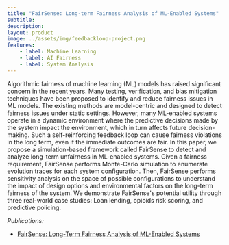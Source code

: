 ```yaml
---
title: "FairSense: Long-term Fairness Analysis of ML-Enabled Systems"
subtitle: 
description: 
layout: product
image: ../assets/img/feedbackloop-project.png
features:
    - label: Machine Learning
    - label: AI Fairness
    - label: System Analysis
---
```


Algorithmic fairness of machine learning (ML) models has raised significant concern in the recent years. Many testing, verification, and bias mitigation techniques have been proposed to identify and reduce fairness issues in ML models. The existing methods are model-centric and designed to detect fairness issues under static settings. However, many ML-enabled systems operate in a dynamic environment where the predictive decisions made by the system impact the environment, which in turn affects future decision-making. Such a self-reinforcing feedback loop can cause fairness violations in the long term, even if the immediate outcomes are fair. In this paper, we propose a simulation-based framework called FairSense to detect and analyze long-term unfairness in ML-enabled systems. Given a fairness requirement, FairSense performs Monte-Carlo simulation to enumerate evolution traces for each system configuration. Then, FairSense performs sensitivity analysis on the space of possible configurations to understand the impact of design options and environmental factors on the long-term fairness of the system. We demonstrate FairSense's potential utility through three real-world case studies: Loan lending, opioids risk scoring, and predictive policing.

*Publications:*
- [FairSense: Long-Term Fairness Analysis of ML-Enabled Systems](https://arxiv.org/abs/2501.01665)